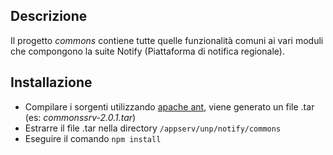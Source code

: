 ## Descrizione

Il progetto _commons_ contiene tutte quelle funzionalità comuni ai vari moduli che compongono la suite Notify (Piattaforma di notifica regionale).

## Installazione

* Compilare i sorgenti utilizzando [apache ant](https://ant.apache.org/), viene generato un file .tar (es: _commonssrv-2.0.1.tar_)
* Estrarre il file .tar nella directory `/appserv/unp/notify/commons`
* Eseguire il comando `npm install`
